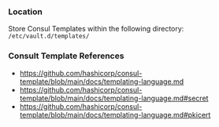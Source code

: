 ### Location
Store Consul Templates within the following directory: `/etc/vault.d/templates/`

### Consult Template References
- https://github.com/hashicorp/consul-template/blob/main/docs/templating-language.md
- https://github.com/hashicorp/consul-template/blob/main/docs/templating-language.md#secret
- https://github.com/hashicorp/consul-template/blob/main/docs/templating-language.md#pkicert
